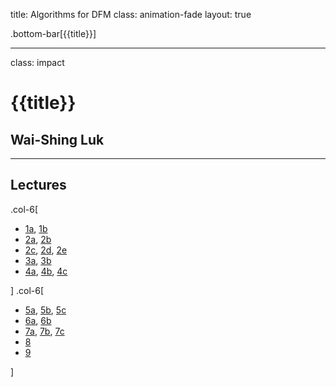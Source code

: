 title: Algorithms for DFM
class: animation-fade
layout: true

<!-- This slide will serve as the base layout for all your slides -->
.bottom-bar[{{title}}]

---

class: impact

{{title}}
=========

Wai-Shing Luk
-------------

---

Lectures
--------

.col-6[

-   [1a](lec00-remark.html), [1b](lec01-remark.html)
-   [2a](swdevtips.html), [2b](swdevtools.html)
-   [2c](lec02b-remark.html), [2d](complexity.html), [2e](algorithm.html)
-   [3a](lec03a-remark.html), [3b](lec03b-remark.html)
-   [4a](lec04a-remark.html), [4b](lec04b-remark.html), [4c](lec04c-remark.html)

] .col-6[

-   [5a](lec05a-remark.html), [5b](lec05b-remark.html), [5c](unimodal.html)
-   [6a](../cvx/cutting_plane.html), [6b](../cvx/ellipsoid.html)
-   [7a](../netoptim/quickstart.html), [7b](netflow+cvxopt.html), [7c](useful_skew.pdf)
-   [8](lec08-remark.html)
-   [9](lec09-remark.html)

]
